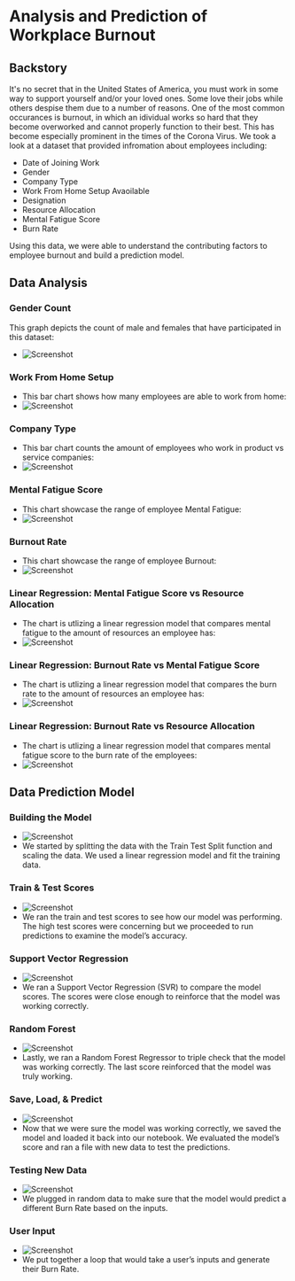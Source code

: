 # Analysis and Prediction of Workplace Burnout

## Backstory
It's no secret that in the United States of America, you must work in some way to support yourself and/or your loved ones. Some love their jobs while others despise them due to a number of reasons. One of the most common occurances is burnout, in which an idividual works so hard that they become overworked and cannot properly function to their best. This has become especially prominent in the times of the Corona Virus. We took a look at a dataset that provided infromation about employees including:
- Date of Joining Work
- Gender
- Company Type
- Work From Home Setup Avaoilable
- Designation
- Resource Allocation
- Mental Fatigue Score
- Burn Rate

Using this data, we were able to understand the contributing factors to employee burnout and build a prediction model.

## Data Analysis

### Gender Count
This graph depicts the count of male and females that have participated in this dataset:
- ![Screenshot](sharice/GenCoun.png)

### Work From Home Setup
- This bar chart shows how many employees are able to work from home:
- ![Screenshot](sharice/WFH.png)

### Company Type
- This bar chart counts the amount of employees who work in product vs service companies:
- ![Screenshot](sharice/comp.png)

### Mental Fatigue Score
- This chart showcase the range of employee Mental Fatigue:
- ![Screenshot](sharice/Mental.png)

### Burnout Rate
- This chart showcase the range of employee Burnout:
- ![Screenshot](sharice/Burn.png)

### Linear Regression: Mental Fatigue Score vs Resource Allocation
- The chart is utlizing a linear regression model that compares mental fatigue to the amount of resources an employee has:
- ![Screenshot](images/Linear_ResvsMent1.png)

### Linear Regression: Burnout Rate vs Mental Fatigue Score
- The chart is utlizing a linear regression model that compares the burn rate to the amount of resources an employee has:
- ![Screenshot](samori/Lin_Reg_Burn_v_Fatigue.png)

### Linear Regression: Burnout Rate vs Resource Allocation
- The chart is utlizing a linear regression model that compares mental fatigue score to the burn rate of the employees:
- ![Screenshot](samori/Lin_Reg_Burn_v_Resource.png)

## Data Prediction Model

### Building the Model
- ![Screenshot](images/01_building_model_ky.png)
- We started by splitting the data with the Train Test Split function and scaling the data. We used a linear regression model and fit the training data.

### Train & Test Scores
- ![Screenshot](images/02_train_test_scores_ky.png)
- We ran the train and test scores to see how our model was performing. The high test scores were concerning but we proceeded to run predictions to examine the model’s accuracy.

### Support Vector Regression
- ![Screenshot](images/03_svr_ky.png)
- We ran a Support Vector Regression (SVR) to compare the model scores. The scores were close enough to reinforce that the model was working correctly.

### Random Forest
- ![Screenshot](images/04_random_forest_ky.png)
- Lastly, we ran a Random Forest Regressor to triple check that the model was working correctly. The last score reinforced that the model was truly working.

### Save, Load, & Predict
- ![Screenshot](images/05_save_load_predict_ky.png)
- Now that we were sure the model was working correctly, we saved the model and loaded it back into our notebook. We evaluated the model’s score and ran a file with new data to test the predictions.

### Testing New Data
- ![Screenshot](images/06_testing_new_data_ky.png)
- We plugged in random data to make sure that the model would predict a different Burn Rate based on the inputs.

### User Input
- ![Screenshot](images/07_user_input_ky.png)
- We put together a loop that would take a user’s inputs and generate their Burn Rate.